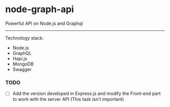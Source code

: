 # node-graph-api
Powerful API on Node.js and Graphql

***
Technology stack:
+ Node.js
+ GraphQL
+ Hapi.js
+ MongoDB
+ Swagger

### TODO

- [ ] Add the version developed in Express.js and modify the Front-end part to work with the server API (This task isn't important)

